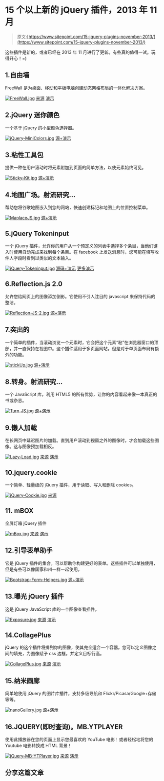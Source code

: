 # 15 个以上新的 jQuery 插件，2013 年 11 月

> 原文:[https://www.sitepoint.com/15-jquery-plugins-november-2013/](https://www.sitepoint.com/15-jquery-plugins-november-2013/)

这些插件是新的，或者已经在 2013 年 11 月进行了更新。有些真的值得一试。玩得开心！=)

## 1.自由墙

FreeWall 是为桌面、移动和平板电脑创建动态网格布局的一体化解决方案。

[![FreeWall.jpg](../Images/cd1a746b6bcb6f1fc1534259bb0cc763.png)](http://vnjs.net/www/project/freewall/) 
[来源](http://vnjs.net/www/project/freewall/) [演示](http://vnjs.net/www/project/freewall/example/css-animate.html)

## 2.jQuery 迷你颜色

一个基于 jQuery 的小型颜色选择器。

[![jQuery-MiniColors.jpg](../Images/fec7112fbf72e0922b16cc0bfe70ebd1.png)](http://labs.abeautifulsite.net/jquery-minicolors/) 
[源+演示](http://labs.abeautifulsite.net/jquery-minicolors/)

## 3.粘性工具包

提供一种在用户滚动时将元素附加到页面的简单方法，以使元素始终可见。

[![Sticky-Kit.jpg](../Images/357a9692f55275af2a292ddf334b94fb.png)](http://leafo.net/sticky-kit/) 
[源+演示](http://leafo.net/sticky-kit/)

## 4.地图广场。射流研究…

帮助您将谷歌地图嵌入到您的网站，快速创建标记和地图上的位置控制菜单。

[![MaplaceJS.jpg](../Images/044b54a8e3cbe7efb6c9203c011a13b4.png)](http://maplacejs.com/) 
[源+演示](http://maplacejs.com/)

## 5.jQuery Tokeninput

一个 jQuery 插件，允许你的用户从一个预定义的列表中选择多个条目，当他们键入时使用自动完成来找到每个条目。在 facebook 上发送消息时，您可能在填写收件人字段时看到过类似的文本输入。

[![jQuery-Tokeninput.jpg](../Images/48078fa028615f42d1552ecc94c3bb7a.png)](http://loopj.com/jquery-tokeninput/) 
[源码+演示](http://loopj.com/jquery-tokeninput/) [更多演示](http://loopj.com/jquery-tokeninput/demo.html)

## 6.Reflection.js 2.0

允许您给网页上的图像添加倒影。它使用不引人注目的 javascript 来保持代码的整洁。

[![Reflection-JS-2.jpg](../Images/ae295a68807950fd627293273e16c06a.png)](http://kenstechtips.com/reflection/) 
[源+演示](http://kenstechtips.com/reflection/)

## 7.突出的

一个简单的插件，当滚动浏览一个元素时，它会把这个元素“粘”在浏览器窗口的顶部，并一直保持在视图中。这个插件适用于多页面网站，但是对于单页面布局有额外的功能。

[![stickUp.jpg](../Images/2325103ad72b1faab6ea6cd76ea6ba25.png)](http://lirancohen.github.io/stickUp/) 
[源+演示](http://lirancohen.github.io/stickUp/)

## 8.转身。射流研究…

一个 JavaScript 库，利用 HTML5 的所有优势，让你的内容看起来像一本真正的书或杂志。

[![Turn-JS.jpg](../Images/16357f5181b6c28f96c3a10cafd925a0.png)](http://www.turnjs.com/) 
[源+演示](http://www.turnjs.com/)

## 9.懒人加载

在长网页中延迟图片的加载。直到用户滚动到视窗之外的图像时，才会加载这些图像。这与图像预加载相反。

[![Lazy-Load.jpg](../Images/71368f3fc559b1ba2e1c92c70621cb19.png)](http://www.appelsiini.net/projects/lazyload) 
[来源](http://www.appelsiini.net/projects/lazyload) [演示](http://www.appelsiini.net/projects/lazyload/enabled_wide.html)

## 10.jquery.cookie

一个简单、轻量级的 jQuery 插件，用于读取、写入和删除 cookies。

[![jQuery-Cookie.jpg](../Images/ddc5e6d24f8922e86a453a73efcc5f44.png)](https://github.com/carhartl/jquery-cookie) 
[来源](https://github.com/carhartl/jquery-cookie)

## 11\. mBOX

全屏灯箱 jQuery 插件

[![mBox.jpg](../Images/f8da1a8cb113340ca3b7561774976e2c.png)](https://github.com/phploaded/mbox/) 
[来源](https://github.com/phploaded/mbox/) [演示](http://mbox.phploaded.com/images-demo-content.html)

## 12.引导表单助手

它是 jQuery 插件的集合，可以帮助你构建更好的表单。这些插件可以单独使用，但是有些可以像国家和州一样一起使用。

[![Bootstrap-Form-Helpers.jpg](../Images/041e31f3cd6f5cc056bab88921f596b7.png)](http://bootstrapformhelpers.com/) 
[源+演示](http://bootstrapformhelpers.com/)

## 13.曝光 jQuery 插件

这是 jQuery JavaScript 库的一个图像查看插件。

[![Exposure.jpg](../Images/3d2ec24d6a1f2e9d7f5de413c412243f.png)](http://exposureforjquery.wordpress.com/) 
[来源](http://exposureforjquery.wordpress.com/) [演示](http://exposureforjquery.wordpress.com/demo/)

## 14.CollagePlus

jQuery 的这个插件将排列你的图像，使其完全适合一个容器。您可以定义图像之间的填充，为图像赋予 css 边框，并定义目标行高。

[![CollagePlus.jpg](../Images/1f12bfb9d040d95d4cf647eb16ebca2a.png)](http://collageplus.edlea.com/) 
[来源](http://collageplus.edlea.com/) [演示](http://collageplus.edlea.com/example.html)

## 15.纳米画廊

简单地使用 jQuery 的图片库插件，支持多级导航和 Flickr/Picasa/Google+存储等等。

[![nanoGallery.jpg](../Images/c40c742496e06cd834a01e0487bd1a99.png)](http://nanogallery.brisbois.fr/) 
[源+演示](http://nanogallery.brisbois.fr/)

## 16.JQUERY(即时查询)。MB.YTPLAYER

使用此播放器在您的页面上显示您最喜欢的 YouTube 电影！或者轻松地将您的 Youtube 电影转换成 HTML 背景！

[![jQuery-MB-YTPlayer.jpg](../Images/2a087ef9cefbb62dabeb19df1850ab72.png)](http://pupunzi.open-lab.com/mb-jquery-components/jquery-mb-ytplayer/) 
[来源](http://pupunzi.open-lab.com/mb-jquery-components/jquery-mb-ytplayer/) [演示](http://pupunzi.com/#mb.components/mb.YTPlayer/YTPlayer.html)

## 分享这篇文章